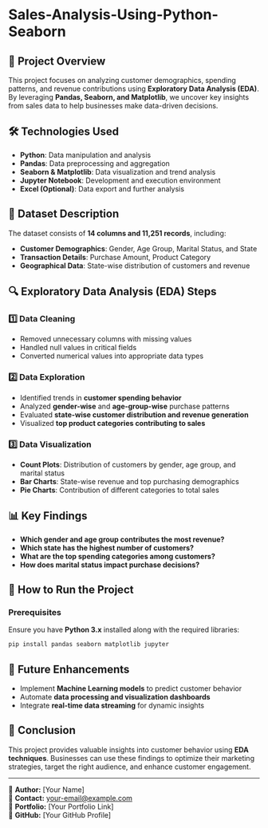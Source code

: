 # Sales-Analysis-Using-Python-Seaborn

## 📌 Project Overview
This project focuses on analyzing customer demographics, spending patterns, and revenue contributions using **Exploratory Data Analysis (EDA)**. By leveraging **Pandas, Seaborn, and Matplotlib**, we uncover key insights from sales data to help businesses make data-driven decisions.

## 🛠️ Technologies Used
- **Python**: Data manipulation and analysis
- **Pandas**: Data preprocessing and aggregation
- **Seaborn & Matplotlib**: Data visualization and trend analysis
- **Jupyter Notebook**: Development and execution environment
- **Excel (Optional)**: Data export and further analysis

## 📂 Dataset Description
The dataset consists of **14 columns and 11,251 records**, including:
- **Customer Demographics**: Gender, Age Group, Marital Status, and State
- **Transaction Details**: Purchase Amount, Product Category
- **Geographical Data**: State-wise distribution of customers and revenue

## 🔍 Exploratory Data Analysis (EDA) Steps
### 1️⃣ Data Cleaning
- Removed unnecessary columns with missing values
- Handled null values in critical fields
- Converted numerical values into appropriate data types

### 2️⃣ Data Exploration
- Identified trends in **customer spending behavior**
- Analyzed **gender-wise** and **age-group-wise** purchase patterns
- Evaluated **state-wise customer distribution and revenue generation**
- Visualized **top product categories contributing to sales**

### 3️⃣ Data Visualization
- **Count Plots**: Distribution of customers by gender, age group, and marital status
- **Bar Charts**: State-wise revenue and top purchasing demographics
- **Pie Charts**: Contribution of different categories to total sales

## 📊 Key Findings
- **Which gender and age group contributes the most revenue?**
- **Which state has the highest number of customers?**
- **What are the top spending categories among customers?**
- **How does marital status impact purchase decisions?**

## 🚀 How to Run the Project
### Prerequisites
Ensure you have **Python 3.x** installed along with the required libraries:
```bash
pip install pandas seaborn matplotlib jupyter
```

## 📌 Future Enhancements
- Implement **Machine Learning models** to predict customer behavior
- Automate **data processing and visualization dashboards**
- Integrate **real-time data streaming** for dynamic insights

## 📜 Conclusion
This project provides valuable insights into customer behavior using **EDA techniques**. Businesses can use these findings to optimize their marketing strategies, target the right audience, and enhance customer engagement.

---
🔗 **Author:** [Your Name]  
📧 **Contact:** your-email@example.com  
📂 **Portfolio:** [Your Portfolio Link]  
🌟 **GitHub:** [Your GitHub Profile]


